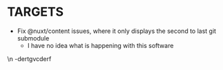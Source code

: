 # TARGETS
- Fix @nuxt/content issues, where it only displays the second to last git submodule
    - I have no idea what is happening with this software
  
\n -dertgvcderf